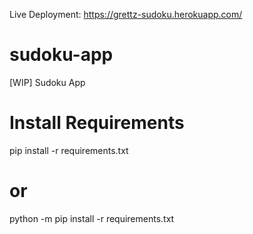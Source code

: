 Live Deployment:
https://grettz-sudoku.herokuapp.com/

# sudoku-app
[WIP] Sudoku App

# Install Requirements
pip install -r requirements.txt
# or
python -m pip install -r requirements.txt
